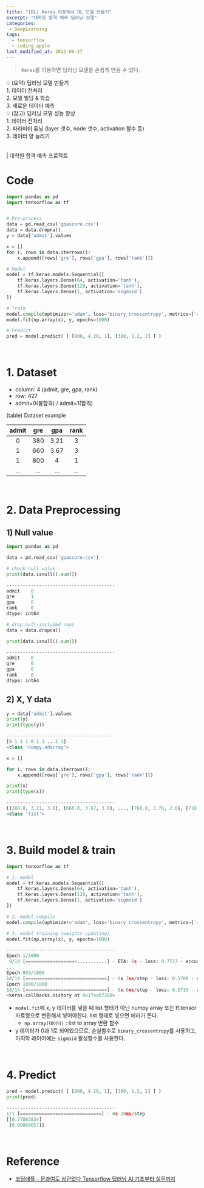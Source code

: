 ```yaml
---
title: "[DL] Keras 이용해서 DL 모델 만들기"
excerpt: "대학원 합격 예측 딥러닝 모델"
categories:
 - DeepLearning
tags:
  - tensorflow
  - coding apple
last_modified_at: 2022-09-27
---
```


> `Keras`를 이용하면 딥러닝 모델을 손쉽게 만들 수 있다.

<div class="notice--info" markdown="1">
💡 (요약) 딥러닝 모델 만들기 <br>
1. 데이터 전처리 <br>
2. 모델 빌딩 & 학습 <br>
3. 새로운 데이터 예측 <br>
</div>

<div class="notice--info" markdown="1">
💡 (참고) 딥러닝 모델 성능 향상 <br>
1. 데이터 전처리 <br>
2. 파라미터 튜닝 (layer 갯수, node 갯수, activation 함수 등) <br>
3. 데이터 양 늘리기 <br>
</div>

<br>

| 대학원 합격 예측 프로젝트

# Code
```python
import pandas as pd
import tensorflow as tf


# Pre-process
data = pd.read_csv('gpascore.csv')
data = data.dropna()
y = data['admit'].values

x = []
for i, rows in data.iterrows():
    x.append([rows['gre'], rows['gpa'], rows['rank']])

# Model
model = tf.keras.models.Sequential([
    tf.keras.layers.Dense(64, activation='tanh'),
    tf.keras.layers.Dense(128, activation='tanh'),
    tf.keras.layers.Dense(1, activation='sigmoid')
])

# Train
model.compile(optimizer='adam', loss='binary_crossentropy', metrics=['accuracy'])
model.fit(np.array(x), y, epochs=1000)

# Predict
pred = model.predict( [ [800, 4.20, 1], [300, 1.2, 2] ] )
```

<br>

# 1. Dataset

+ column: 4 (admit, gre, gpa, rank)
+ row: 427
+ admit=0(불합격) / admit=1(합격)

(table) Dataset example

| admit | gre | gpa  | rank |
|:-----:|:---:|:----:|:----:|
|   0   | 380 | 3.21 |  3   |
|   1   | 660 | 3.67 |  3   |
|   1   | 800 |  4   |  1   |
|  ...  | ... | ...  | ...  |

<br>

# 2. Data Preprocessing

## 1) Null value
```python
import pandas as pd

data = pd.read_csv('gpascore.csv')

# check null value
print(data.isnull().sum())

----------------------------------------
admit    0
gre      1
gpa      0
rank     0
dtype: int64
```

```python
# drop null-included rows
data = data.dropna()

print(data.isnull().sum())

----------------------------------------
admit    0
gre      0
gpa      0
rank     0
dtype: int64
```

## 2) X, Y data
```python
y = data['admit'].values
print(y)
print(type(y))

----------------------------------------
[0 1 1 1 0 1 1 ...1 1]
<class 'numpy.ndarray'>
```

```python
x = []

for i, rows in data.iterrows():
    x.append([rows['gre'], rows['gpa'], rows['rank']])

print(x)
print(type(x))

----------------------------------------
[[380.0, 3.21, 3.0], [660.0, 3.67, 3.0], ..., [760.0, 3.76, 2.0], [710.0, 3.82, 3.0]]
<class 'list'>
```

<br>

# 3. Build model & train

```python
import tensorflow as tf

# 1. model
model = tf.keras.models.Sequential([
    tf.keras.layers.Dense(64, activation='tanh'),
    tf.keras.layers.Dense(128, activation='tanh'),
    tf.keras.layers.Dense(1, activation='sigmoid')
])

# 2. model compile
model.compile(optimizer='adam', loss='binary_crossentropy', metrics=['accuracy'])

# 3. model training (weights updating)
model.fit(np.array(x), y, epochs=1000)

----------------------------------------
Epoch 1/1000
 9/14 [==================>...........] - ETA: 0s - loss: 0.7727 - accuracy: 0.4792
...
Epoch 999/1000
14/14 [==============================] - 0s 7ms/step - loss: 0.5708 - accuracy: 0.6965
Epoch 1000/1000
14/14 [==============================] - 0s 6ms/step - loss: 0.5710 - accuracy: 0.7082
<keras.callbacks.History at 0x17aab7280>
```
+ `model.fit`에 x, y 데이터를 넣을 때 list 형태가 아닌 numpy array 또는 tf.tensor 자료형으로 변환해서 넣어야한다. list 형태로 넣으면 에러가 뜬다.
    + `np.array(데이터)` : list to array 변환 함수
+ y 데이터가 0과 1로 되어있으므로, 손실함수로 `binary_crossentropy`를 사용하고, 마지막 레이어에는 `sigmoid` 활성함수를 사용한다.

<br>

# 4. Predict

```python
pred = model.predict( [ [800, 4.20, 1], [300, 1.2, 2] ] )
print(pred)

----------------------------------------
1/1 [==============================] - 0s 20ms/step
[[0.77883834]
 [0.00869057]]
```


<br>

# Reference
+ [코딩애플 - 문과여도 상관없다 Tensorflow 딥러닝 AI 기초부터 실무까지](https://codingapple.com/course/python-deep-learning/)
